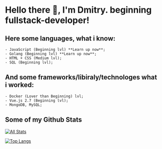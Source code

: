 # Hello there 👋, I'm Dmitry. beginning fullstack-developer!

Here some languages, what i know:
-----
    - JavaScript (Beginning lvl) **Learn up now**;
    - Golang (Beginning lvl) **Learn up now**;
    - HTML + CSS (Medium lvl);
    - SQL (Beginning lvl);
And some frameworks/libiraly/technologes what i worked:
----
    - Docker (Lover than Beginning) lvl;
    - Vue.js 2.7 (Beginning lvl);
    - MongoDB, MySQL;


## Some of my Github Stats
[![All Stats](https://github-readme-stats-axpwmfcg3.vercel.app/api?username=Orynik&theme=tokyonight&show_icons=true&include_all_commits=true&count_private=true&hide=contribs)](https://github.com/pedes/github-readme-stats)

[![Top Langs](https://github-readme-stats-axpwmfcg3.vercel.app/api/top-langs/?username=Orynik&layout=compact&theme=tokyonight)](https://github.com/pedes/github-readme-stats)
